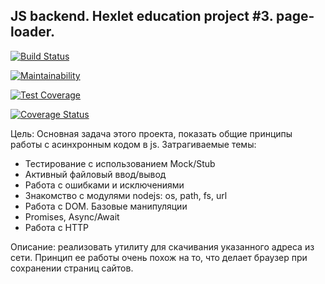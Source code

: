 ## JS backend. Hexlet education project #3. page-loader.

[![Build Status](https://travis-ci.org/UnnamedHero/project-lvl3-s274.svg?branch=master)](https://travis-ci.org/UnnamedHero/project-lvl3-s274)

[![Maintainability](https://api.codeclimate.com/v1/badges/b08dc1d650b8cc60093b/maintainability)](https://codeclimate.com/github/UnnamedHero/project-lvl3-s274/maintainability)

[![Test Coverage](https://api.codeclimate.com/v1/badges/b08dc1d650b8cc60093b/test_coverage)](https://codeclimate.com/github/UnnamedHero/project-lvl3-s274/test_coverage)

[![Coverage Status](https://coveralls.io/repos/github/UnnamedHero/project-lvl3-s274/badge.svg?branch=master)](https://coveralls.io/github/UnnamedHero/project-lvl3-s274?branch=master)

Цель: Основная задача этого проекта, показать общие принципы работы с асинхронным кодом в js. Затрагиваемые темы:

 - Тестирование с использованием Mock/Stub
 - Активный файловый ввод/вывод
 - Работа с ошибками и исключениями
 - Знакомство с модулями nodejs: os, path, fs, url
 - Работа с DOM. Базовые манипуляции
 - Promises, Async/Await
 - Работа с HTTP

Описание: реализовать утилиту для скачивания указанного адреса из сети. Принцип ее работы очень похож на то, что делает браузер при сохранении страниц сайтов.

